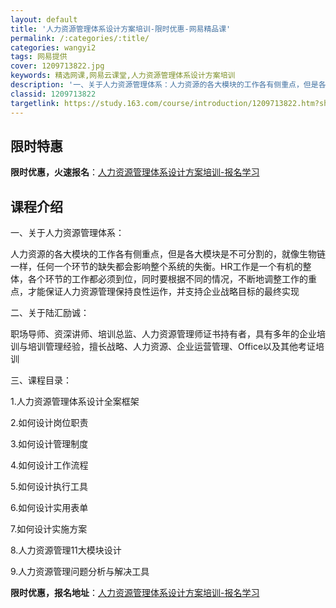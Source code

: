 ```yaml
---
layout: default
title: '人力资源管理体系设计方案培训-限时优惠-网易精品课'
permalink: /:categories/:title/
categories: wangyi2
tags: 网易提供
cover: 1209713822.jpg
keywords: 精选网课,网易云课堂,人力资源管理体系设计方案培训
description: '一、关于人力资源管理体系：人力资源的各大模块的工作各有侧重点，但是各大模块是不可分割的，就像生物链一样，任何一个环节的缺'
classid: 1209713822
targetlink: https://study.163.com/course/introduction/1209713822.htm?share=1&shareId=1025206652&utm_campaign=share&utm_medium=iphoneShare&utm_source=&utm_u=1025206652
---
```


## 限时特惠

**限时优惠，火速报名**：[人力资源管理体系设计方案培训-报名学习](https://study.163.com/course/introduction/1209713822.htm?share=1&shareId=1025206652&utm_campaign=share&utm_medium=iphoneShare&utm_source=&utm_u=1025206652)

## 课程介绍

一、关于人力资源管理体系：

人力资源的各大模块的工作各有侧重点，但是各大模块是不可分割的，就像生物链一样，任何一个环节的缺失都会影响整个系统的失衡。HR工作是一个有机的整体，各个环节的工作都必须到位，同时要根据不同的情况，不断地调整工作的重点，才能保证人力资源管理保持良性运作，并支持企业战略目标的最终实现

二、关于陆汇励诚：

职场导师、资深讲师、培训总监、人力资源管理师证书持有者，具有多年的企业培训与培训管理经验，擅长战略、人力资源、企业运营管理、Office以及其他考证培训

三、课程目录：

1.人力资源管理体系设计全案框架

2.如何设计岗位职责

3.如何设计管理制度

4.如何设计工作流程

5.如何设计执行工具

6.如何设计实用表单

7.如何设计实施方案

8.人力资源管理11大模块设计

9.人力资源管理问题分析与解决工具

**限时优惠，报名地址**：[人力资源管理体系设计方案培训-报名学习](https://study.163.com/course/introduction/1209713822.htm?share=1&shareId=1025206652&utm_campaign=share&utm_medium=iphoneShare&utm_source=&utm_u=1025206652)


